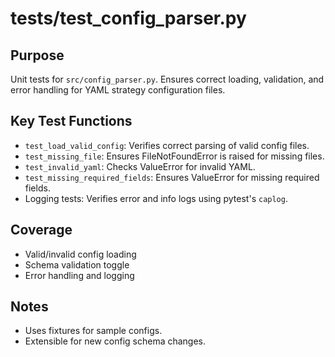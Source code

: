 # tests/test_config_parser.py

## Purpose
Unit tests for `src/config_parser.py`. Ensures correct loading, validation, and error handling for YAML strategy configuration files.

## Key Test Functions
- `test_load_valid_config`: Verifies correct parsing of valid config files.
- `test_missing_file`: Ensures FileNotFoundError is raised for missing files.
- `test_invalid_yaml`: Checks ValueError for invalid YAML.
- `test_missing_required_fields`: Ensures ValueError for missing required fields.
- Logging tests: Verifies error and info logs using pytest's `caplog`.

## Coverage
- Valid/invalid config loading
- Schema validation toggle
- Error handling and logging

## Notes
- Uses fixtures for sample configs.
- Extensible for new config schema changes.
